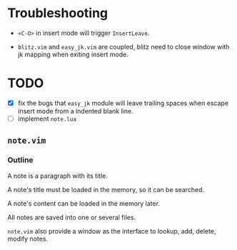 # Troubleshooting
* `<C-O>` in insert mode will trigger `InsertLeave`.

* `blitz.vim` and `easy_jk.vim` are coupled, blitz need to close window with jk
mapping when exiting insert mode.

# TODO
- [x] fix the bugs that `easy_jk` module will leave trailing spaces when escape
insert mode from a indented blank line.
- [ ] implement `note.lua`

## `note.vim`
### Outline
A note is a paragraph with its title.

A note's title must be loaded in the memory, so it can be searched.

A note's content can be loaded in the memory later.

All notes are saved into one or several files.

`note.vim` also provide a window as the interface to lookup, add, delete, modify
notes.
